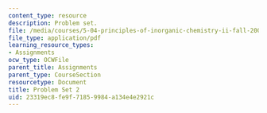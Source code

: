 ```yaml
---
content_type: resource
description: Problem set.
file: /media/courses/5-04-principles-of-inorganic-chemistry-ii-fall-2008/23319ec8fe9f71859984a134e4e2921c_5_04_f08_ps2.pdf
file_type: application/pdf
learning_resource_types:
- Assignments
ocw_type: OCWFile
parent_title: Assignments
parent_type: CourseSection
resourcetype: Document
title: Problem Set 2
uid: 23319ec8-fe9f-7185-9984-a134e4e2921c
---
```

